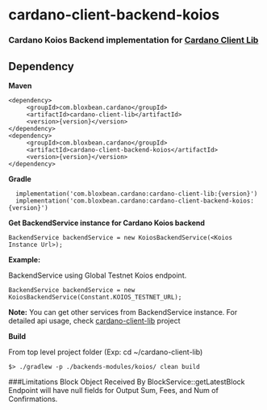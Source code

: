 # cardano-client-backend-koios

### Cardano Koios Backend implementation for [Cardano Client Lib](https://github.com/bloxbean/cardano-client-lib)

## Dependency

**Maven**

```
<dependency>
     <groupId>com.bloxbean.cardano</groupId>
     <artifactId>cardano-client-lib</artifactId>
     <version>{version}</version>
</dependency>
<dependency>
     <groupId>com.bloxbean.cardano</groupId>
     <artifactId>cardano-client-backend-koios</artifactId>
     <version>{version}</version>
</dependency>
```

**Gradle**

```
  implementation('com.bloxbean.cardano:cardano-client-lib:{version}')
  implementation('com.bloxbean.cardano:cardano-client-backend-koios:{version}')
```

**Get BackendService instance for Cardano Koios backend**

```
BackendService backendService = new KoiosBackendService(<Koios Instance Url>);
```

**Example:**

BackendService using Global Testnet Koios endpoint.

```
BackendService backendService = new KoiosBackendService(Constant.KOIOS_TESTNET_URL);
```

**Note:** You can get other services from BackendService instance. For detailed api usage, check [cardano-client-lib](https://github.com/bloxbean/cardano-client-lib) project

**Build**

From top level project folder (Exp: cd ~/cardano-client-lib)

```
$> ./gradlew -p ./backends-modules/koios/ clean build
```

###Limitations
Block Object Received By BlockService::getLatestBlock Endpoint will have null fields for Output Sum, Fees, and Num of Confirmations.  
